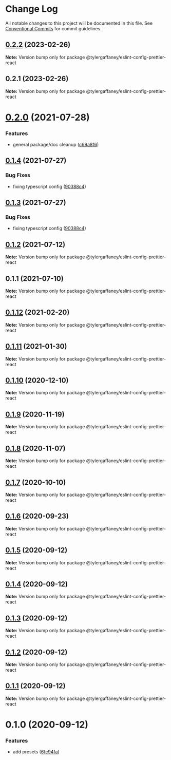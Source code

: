 # Change Log

All notable changes to this project will be documented in this file.
See [Conventional Commits](https://conventionalcommits.org) for commit guidelines.

## [0.2.2](https://github.com/tylergaffaney/configs/compare/@tylergaffaney/eslint-config-prettier-react@0.2.1...@tylergaffaney/eslint-config-prettier-react@0.2.2) (2023-02-26)

**Note:** Version bump only for package @tylergaffaney/eslint-config-prettier-react





## 0.2.1 (2023-02-26)

**Note:** Version bump only for package @tylergaffaney/eslint-config-prettier-react





# [0.2.0](https://github.com/tylergaffaney/configs/compare/@tylergaffaney/eslint-config-prettier-react@0.1.4...@tylergaffaney/eslint-config-prettier-react@0.2.0) (2021-07-28)


### Features

* general package/doc cleanup ([c69a8f6](https://github.com/tylergaffaney/configs/commit/c69a8f60a03531f44d7996955d48d522d9637427))





## [0.1.4](https://github.com/tylergaffaney/configs/compare/@tylergaffaney/eslint-config-prettier-react@0.1.2...@tylergaffaney/eslint-config-prettier-react@0.1.4) (2021-07-27)

### Bug Fixes

- fixing typescript config ([90388c4](https://github.com/tylergaffaney/configs/commit/90388c4a744ba11070f668e752123d549994c4fb))

## [0.1.3](https://github.com/tylergaffaney/configs/compare/@tylergaffaney/eslint-config-prettier-react@0.1.2...@tylergaffaney/eslint-config-prettier-react@0.1.3) (2021-07-27)

### Bug Fixes

- fixing typescript config ([90388c4](https://github.com/tylergaffaney/configs/commit/90388c4a744ba11070f668e752123d549994c4fb))

## [0.1.2](https://github.com/tylergaffaney/configs/compare/@tylergaffaney/eslint-config-prettier-react@0.1.1...@tylergaffaney/eslint-config-prettier-react@0.1.2) (2021-07-12)

**Note:** Version bump only for package @tylergaffaney/eslint-config-prettier-react

## 0.1.1 (2021-07-10)

**Note:** Version bump only for package @tylergaffaney/eslint-config-prettier-react

## [0.1.12](https://github.com/tylergaffaney/configs/compare/@tylergaffaney/eslint-config-prettier-react@0.1.11...@tylergaffaney/eslint-config-prettier-react@0.1.12) (2021-02-20)

**Note:** Version bump only for package @tylergaffaney/eslint-config-prettier-react

## [0.1.11](https://github.com/tylergaffaney/configs/compare/@tylergaffaney/eslint-config-prettier-react@0.1.10...@tylergaffaney/eslint-config-prettier-react@0.1.11) (2021-01-30)

**Note:** Version bump only for package @tylergaffaney/eslint-config-prettier-react

## [0.1.10](https://github.com/tylergaffaney/configs/compare/@tylergaffaney/eslint-config-prettier-react@0.1.9...@tylergaffaney/eslint-config-prettier-react@0.1.10) (2020-12-10)

**Note:** Version bump only for package @tylergaffaney/eslint-config-prettier-react

## [0.1.9](https://github.com/tylergaffaney/configs/compare/@tylergaffaney/eslint-config-prettier-react@0.1.8...@tylergaffaney/eslint-config-prettier-react@0.1.9) (2020-11-19)

**Note:** Version bump only for package @tylergaffaney/eslint-config-prettier-react

## [0.1.8](https://github.com/tylergaffaney/configs/compare/@tylergaffaney/eslint-config-prettier-react@0.1.7...@tylergaffaney/eslint-config-prettier-react@0.1.8) (2020-11-07)

**Note:** Version bump only for package @tylergaffaney/eslint-config-prettier-react

## [0.1.7](https://github.com/tylergaffaney/configs/compare/@tylergaffaney/eslint-config-prettier-react@0.1.6...@tylergaffaney/eslint-config-prettier-react@0.1.7) (2020-10-10)

**Note:** Version bump only for package @tylergaffaney/eslint-config-prettier-react

## [0.1.6](https://github.com/tylergaffaney/configs/compare/@tylergaffaney/eslint-config-prettier-react@0.1.5...@tylergaffaney/eslint-config-prettier-react@0.1.6) (2020-09-23)

**Note:** Version bump only for package @tylergaffaney/eslint-config-prettier-react

## [0.1.5](https://github.com/tylergaffaney/configs/compare/@tylergaffaney/eslint-config-prettier-react@0.1.4...@tylergaffaney/eslint-config-prettier-react@0.1.5) (2020-09-12)

**Note:** Version bump only for package @tylergaffaney/eslint-config-prettier-react

## [0.1.4](https://github.com/tylergaffaney/configs/compare/@tylergaffaney/eslint-config-prettier-react@0.1.3...@tylergaffaney/eslint-config-prettier-react@0.1.4) (2020-09-12)

**Note:** Version bump only for package @tylergaffaney/eslint-config-prettier-react

## [0.1.3](https://github.com/tylergaffaney/configs/compare/@tylergaffaney/eslint-config-prettier-react@0.1.2...@tylergaffaney/eslint-config-prettier-react@0.1.3) (2020-09-12)

**Note:** Version bump only for package @tylergaffaney/eslint-config-prettier-react

## [0.1.2](https://github.com/tylergaffaney/configs/compare/@tylergaffaney/eslint-config-prettier-react@0.1.1...@tylergaffaney/eslint-config-prettier-react@0.1.2) (2020-09-12)

**Note:** Version bump only for package @tylergaffaney/eslint-config-prettier-react

## [0.1.1](https://github.com/tylergaffaney/configs/compare/@tylergaffaney/eslint-config-prettier-react@0.1.0...@tylergaffaney/eslint-config-prettier-react@0.1.1) (2020-09-12)

**Note:** Version bump only for package @tylergaffaney/eslint-config-prettier-react

# 0.1.0 (2020-09-12)

### Features

- add presets ([6fe94fa](https://github.com/tylergaffaney/configs/commit/6fe94fae4ed9d80b18833c9e5a3f51f710ebda43))
